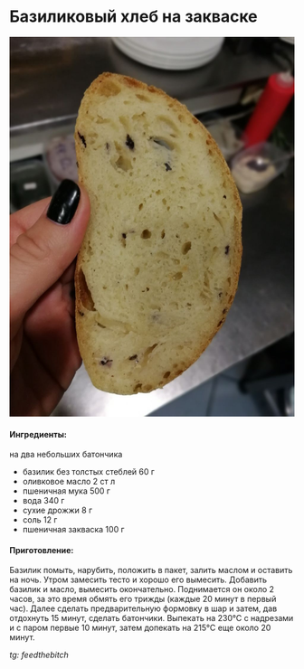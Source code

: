 ﻿---
image: ../pics/basil-bread.jpg
---
# Базиликовый хлеб на закваске

![Базиликовый хлеб на закваске](../pics/basil-bread.jpg)

#### Ингредиенты:

на два небольших батончика

* базилик без толстых стеблей 60 г 
* оливковое масло 2 ст л 
* пшеничная мука 500 г 
* вода 340 г 
* сухие дрожжи 8 г 
* соль 12 г 
* пшеничная закваска 100 г

#### Приготовление:

Базилик помыть, нарубить, положить в пакет, залить маслом и оставить на ночь. Утром замесить тесто и хорошо его вымесить. Добавить базилик и масло, вымесить окончательно. Поднимается он около 2 часов, за это время обмять его трижды (каждые 20 минут в первый час). Далее сделать предварительную формовку в шар и затем, дав отдохнуть 15 минут, сделать батончики. Выпекать на 230°С с надрезами и с паром первые 10 минут, затем допекать на 215°С еще около 20 минут.

*tg: feedthebitch*

